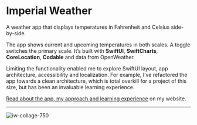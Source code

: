 # Imperial Weather

A weather app that displays temperatures in Fahrenheit and Celsius side-by-side. 

The app shows current and upcoming temperatures in both scales. A toggle switches the primary scale. It’s built with **SwiftUI**, **SwiftCharts**, **CoreLocation**, **Codable** and data from OpenWeather.

Limiting the functionality enabled me to explore SwiftUI layout, app architecture, accessibility and localization. For example, I’ve refactored the app towards a clean architecture, which is total overkill for a project of this size, but has been an invaluable learning experience. 

[Read about the app, my approach and learning experience](https://phillipbaker.me/imperial-weather/) on my website.

---

![iw-collage-750](https://github.com/phillipbaker/ImperialWeather/assets/16352712/edf843b3-6048-45c3-9b47-5c8522d99314)

